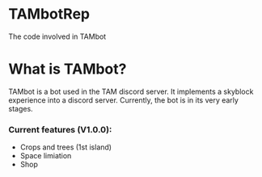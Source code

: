 # TAMbotRep
The code involved in TAMbot

# What is TAMbot?

TAMbot is a bot used in the TAM discord server. It implements a skyblock experience into a discord server. Currently, the bot is in its very early stages.

### Current features (V1.0.0):
- Crops and trees (1st island)
- Space limiation
- Shop
